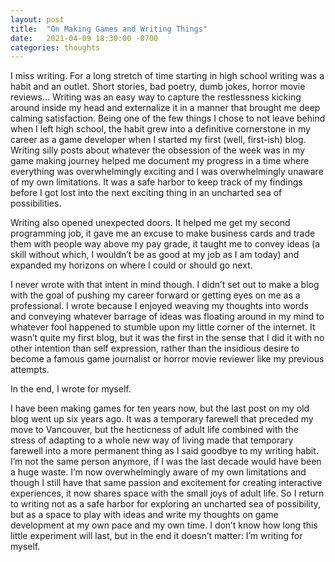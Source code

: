 ```yaml
---
layout: post
title:  "On Making Games and Writing Things"
date:   2021-04-09 18:30:00 -0700
categories: thoughts
---
```

I miss writing. For a long stretch of time starting in high school writing was a habit and an outlet. Short stories, bad poetry, dumb jokes, horror movie reviews… Writing was an easy way to capture the restlessness kicking around inside my head and externalize it in a manner that brought me deep calming satisfaction.
Being one of the few things I chose to not leave behind when I left high school, the habit grew into a definitive cornerstone in my career as a game developer when I started my first (well, first-ish) blog. Writing silly posts about whatever the obsession of the week was in my game making journey helped me document my progress in a time where everything was overwhelmingly exciting and I was overwhelmingly unaware of my own limitations. It was a safe harbor to keep track of my findings before I got lost into the next exciting thing in an uncharted sea of possibilities.

Writing also opened unexpected doors. It helped me get my second programming job, it gave me an excuse to make business cards and trade them with people way above my pay grade, it taught me to convey ideas (a skill without which, I wouldn’t be as good at my job as I am today) and expanded my horizons on where I could or should go next.

I never wrote with that intent in mind though. I didn’t set out to make a blog with the goal of pushing my career forward or getting eyes on me as a professional. I wrote because I enjoyed weaving my thoughts into words and conveying whatever barrage of ideas was floating around in my mind to whatever fool happened to stumble upon my little corner of the internet. It wasn’t quite my first blog, but it was the first in the sense that I did it with no other intention than self expression, rather than the insidious desire to become a famous game journalist or horror movie reviewer like my previous attempts. 

In the end, I wrote for myself.

I have been making games for ten years now, but the last post on my old blog went up six years ago. It was a temporary farewell that preceded my move to Vancouver, but the hecticness of adult life combined with the stress of adapting to a whole new way of living made that temporary farewell into a more permanent thing as I said goodbye to my writing habit.
I’m not the same person anymore, if I was the last decade would have been a huge waste. I’m now overwhelmingly aware of my own limitations and though I still have that same passion and excitement for creating interactive experiences, it now shares space with the small joys of adult life. 
So I return to writing not as a safe harbor for exploring an uncharted sea of possibility, but as a space to play with ideas and write my thoughts on game development at my own pace and my own time. I don’t know how long this little experiment will last, but in the end it doesn’t matter: I’m writing for myself.

